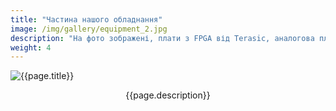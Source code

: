 ```yaml
---
title: "Частина нашого обладнання"
image: /img/gallery/equipment_2.jpg
description: "На фото зображені, плати з FPGA від Terasic, аналогова плата ASLK-PRO, плата Discovery з STM32, мікрокомп'ютери Raspberry Pi, Intel Edison, Pine A64, вимірювальні комплекси Analog Discovery 2"
weight: 4
---
```


![{{page.title}} ]({{page.image}})

<p style="text-align: center;">{{page.description}}</p>
